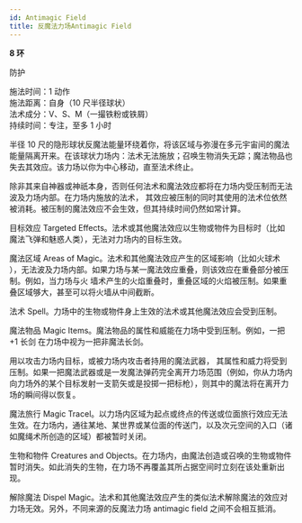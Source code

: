 ```yaml
---
id: Antimagic Field
title: 反魔法力场Antimagic Field
---
```


**8 环**

防护

施法时间：1 动作  
施法距离：自身（10 尺半径球状）  
法术成分：V、S、M（一撮铁粉或铁屑）  
持续时间：专注，至多 1 小时

半径 10 尺的隐形球状反魔法能量环绕着你，将该区域与弥漫在多元宇宙间的魔法能量隔离开来。在该球状力场内：法术无法施放；召唤生物消失无踪；魔法物品也失去其效应。该力场以你为中心移动，直至法术终止。

除非其来自神器或神祇本身，否则任何法术和魔法效应都将在力场内受压制而无法波及力场内部。在力场内施放的法术，
其效应被压制的同时其使用的法术位依然被消耗。被压制的魔法效应不会生效，但其持续时间仍然如常计算。

目标效应
Targeted Effects。法术或其他魔法效应以生物或物件为目标时（比如魔法飞弹和魅惑人类），无法对力场内的目标生效。

魔法区域
Areas of Magic。法术和其他魔法效应产生的区域影响（比如火球术
），无法波及力场内部。如果力场与某一魔法效应重叠，则该效应在重叠部分被压制。例如，当力场与火
墙术产生的火焰重叠时，重叠区域的火焰被压制。如果重叠区域够大，甚至可以将火墙从中间截断。

法术
Spell。力场中的生物或物件身上生效的法术或其他魔法效应会受到压制。

魔法物品
Magic Items。魔法物品的属性和威能在力场中受到压制。例如，一把 +1
长剑
在力场中视为一把非魔法长剑。

用以攻击力场内目标，或被力场内攻击者持用的魔法武器，
其属性和威力将受到压制。如果一把魔法武器或是一发魔法弹药完全离开力场范围（例如，你从力场内向力场外的某个目标发射一支箭矢或是投掷一把标枪），则其中的魔法将在离开力场的瞬间得以恢复。

魔法旅行
Magic Tracel。以力场内区域为起点或终点的传送或位面旅行效应无法生效。在力场内，通往某地、某世界或某位面的传送门，以及次元空间的入口（诸如魔绳术所创造的区域）都被暂时关闭。

生物和物件
Creatures and Objects。在力场内，由魔法创造或召唤的生物或物件暂时消失。如此消失的生物，在力场不再覆盖其所占据空间时立刻在该处重新出现。

解除魔法
Dispel Magic。法术和其他魔法效应产生的类似法术解除魔法的效应对力场无效。另外，不同来源的反魔法力场
antimagic field 之间不会相互抵消。

